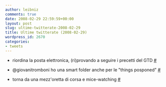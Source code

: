 ```yaml
---
author: leibniz
comments: true
date: 2008-02-29 22:59:59+00:00
layout: post
slug: ultime-twitterate-2008-02-29
title: Ultime twitterate (2008-02-29)
wordpress_id: 2670
categories:
- tweets
---
```



	
  * riordina la posta elettronica, (ri)provando a seguire i precetti del GTD [#](http://twitter.com/leibniz/statuses/764839971)

	
  * @giovanitromboni ho una smart folder anche per le "things posponed" [#](http://twitter.com/leibniz/statuses/764878247)

	
  * torna da una mezz'oretta di corsa e mice-watching [#](http://twitter.com/leibniz/statuses/764962625)



